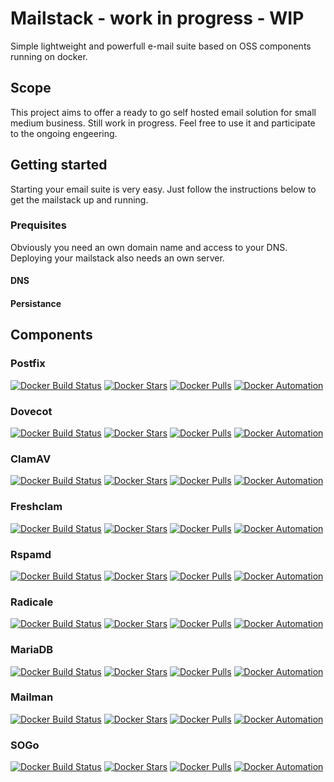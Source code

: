 # Mailstack - work in progress - WIP
Simple lightweight and powerfull e-mail suite based on OSS components running on docker.

## Scope
This project aims to offer a ready to go self hosted email solution for small medium business. Still work in progress. Feel free to use it and participate to the ongoing engeering.

## Getting started
Starting your email suite is very easy. Just follow the instructions below to get the mailstack up and running.

### Prequisites
Obviously you need an own domain name and access to your DNS. Deploying your mailstack also needs an own server.

#### DNS

#### Persistance

## Components

### Postfix
[![Docker Build Status](https://img.shields.io/docker/build/flavioaiello/postfix.svg)](https://hub.docker.com/r/flavioaiello/postfix/)
[![Docker Stars](https://img.shields.io/docker/stars/flavioaiello/postfix.svg)](https://hub.docker.com/r/flavioaiello/postfix/)
[![Docker Pulls](https://img.shields.io/docker/pulls/flavioaiello/postfix.svg)](https://hub.docker.com/r/flavioaiello/postfix/)
[![Docker Automation](
https://img.shields.io/docker/automated/flavioaiello/postfix.svg)](https://hub.docker.com/r/flavioaiello/postfix/)

### Dovecot
[![Docker Build Status](https://img.shields.io/docker/build/flavioaiello/dovecot.svg)](https://hub.docker.com/r/flavioaiello/dovecot/)
[![Docker Stars](https://img.shields.io/docker/stars/flavioaiello/dovecot.svg)](https://hub.docker.com/r/flavioaiello/dovecot/)
[![Docker Pulls](https://img.shields.io/docker/pulls/flavioaiello/dovecot.svg)](https://hub.docker.com/r/flavioaiello/dovecot/)
[![Docker Automation](
https://img.shields.io/docker/automated/flavioaiello/dovecot.svg)](https://hub.docker.com/r/flavioaiello/dovecot/)

### ClamAV
[![Docker Build Status](https://img.shields.io/docker/build/flavioaiello/clamav.svg)](https://hub.docker.com/r/flavioaiello/clamav/)
[![Docker Stars](https://img.shields.io/docker/stars/flavioaiello/clamav.svg)](https://hub.docker.com/r/flavioaiello/clamav/)
[![Docker Pulls](https://img.shields.io/docker/pulls/flavioaiello/clamav.svg)](https://hub.docker.com/r/flavioaiello/clamav/)
[![Docker Automation](
https://img.shields.io/docker/automated/flavioaiello/clamav.svg)](https://hub.docker.com/r/flavioaiello/clamav/)

### Freshclam
[![Docker Build Status](https://img.shields.io/docker/build/flavioaiello/freshclam.svg)](https://hub.docker.com/r/flavioaiello/freshclam/)
[![Docker Stars](https://img.shields.io/docker/stars/flavioaiello/freshclam.svg)](https://hub.docker.com/r/flavioaiello/freshclam/)
[![Docker Pulls](https://img.shields.io/docker/pulls/flavioaiello/freshclam.svg)](https://hub.docker.com/r/flavioaiello/freshclam/)
[![Docker Automation](
https://img.shields.io/docker/automated/flavioaiello/swarm-router.svg)](https://hub.docker.com/r/flavioaiello/swarm-router/)

### Rspamd
[![Docker Build Status](https://img.shields.io/docker/build/flavioaiello/rspamd.svg)](https://hub.docker.com/r/flavioaiello/rspamd/)
[![Docker Stars](https://img.shields.io/docker/stars/flavioaiello/rspamd.svg)](https://hub.docker.com/r/flavioaiello/rspamd/)
[![Docker Pulls](https://img.shields.io/docker/pulls/flavioaiello/rspamd.svg)](https://hub.docker.com/r/flavioaiello/rspamd/)
[![Docker Automation](
https://img.shields.io/docker/automated/flavioaiello/rspamd.svg)](https://hub.docker.com/r/flavioaiello/rspamd/)

### Radicale
[![Docker Build Status](https://img.shields.io/docker/build/flavioaiello/radicale.svg)](https://hub.docker.com/r/flavioaiello/radicale/)
[![Docker Stars](https://img.shields.io/docker/stars/flavioaiello/radicale.svg)](https://hub.docker.com/r/flavioaiello/radicale/)
[![Docker Pulls](https://img.shields.io/docker/pulls/flavioaiello/radicale.svg)](https://hub.docker.com/r/flavioaiello/radicale/)
[![Docker Automation](
https://img.shields.io/docker/automated/flavioaiello/radicale.svg)](https://hub.docker.com/r/flavioaiello/radicale/)

### MariaDB
[![Docker Build Status](https://img.shields.io/docker/build/flavioaiello/mariadb.svg)](https://hub.docker.com/r/flavioaiello/mariadb/)
[![Docker Stars](https://img.shields.io/docker/stars/flavioaiello/mariadb.svg)](https://hub.docker.com/r/flavioaiello/mariadb/)
[![Docker Pulls](https://img.shields.io/docker/pulls/flavioaiello/mariadb.svg)](https://hub.docker.com/r/flavioaiello/mariadb/)
[![Docker Automation](
https://img.shields.io/docker/automated/flavioaiello/mariadb.svg)](https://hub.docker.com/r/flavioaiello/mariadb/)

### Mailman
[![Docker Build Status](https://img.shields.io/docker/build/flavioaiello/mailman.svg)](https://hub.docker.com/r/flavioaiello/mailman/)
[![Docker Stars](https://img.shields.io/docker/stars/flavioaiello/mailman.svg)](https://hub.docker.com/r/flavioaiello/mailman/)
[![Docker Pulls](https://img.shields.io/docker/pulls/flavioaiello/mailman.svg)](https://hub.docker.com/r/flavioaiello/mailman/)
[![Docker Automation](
https://img.shields.io/docker/automated/flavioaiello/mailman.svg)](https://hub.docker.com/r/flavioaiello/mailman/)

### SOGo
[![Docker Build Status](https://img.shields.io/docker/build/flavioaiello/sogo.svg)](https://hub.docker.com/r/flavioaiello/sogo/)
[![Docker Stars](https://img.shields.io/docker/stars/flavioaiello/sogo.svg)](https://hub.docker.com/r/flavioaiello/sogo/)
[![Docker Pulls](https://img.shields.io/docker/pulls/flavioaiello/sogo.svg)](https://hub.docker.com/r/flavioaiello/sogo/)
[![Docker Automation](
https://img.shields.io/docker/automated/flavioaiello/sogo.svg)](https://hub.docker.com/r/flavioaiello/sogo/)
